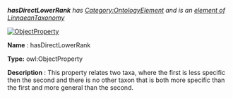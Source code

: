 ___hasDirectLowerRank__ 
 has
 [Category:OntologyElement](../../Category/OntologyElement "Category:OntologyElement") 
 and is an
 [element of](../../Property/ElementOf "Property:ElementOf") 
[LinnaeanTaxonomy](../../Submissions/LinnaeanTaxonomy "Submissions:LinnaeanTaxonomy")_




  





[![ObjectProperty](../../images/thumb/c/c3/ObjectProperty.gif/45px-ObjectProperty.gif)](../../Image/ObjectProperty.gif "ObjectProperty")


__Name__ 
 : hasDirectLowerRank
 



__Type:__ 
 owl:ObjectProperty
 



__Description__ 
 : This property relates two taxa, where the first is less specific then the second and there is no other taxon that is both more specific than the first and more general than the second.
